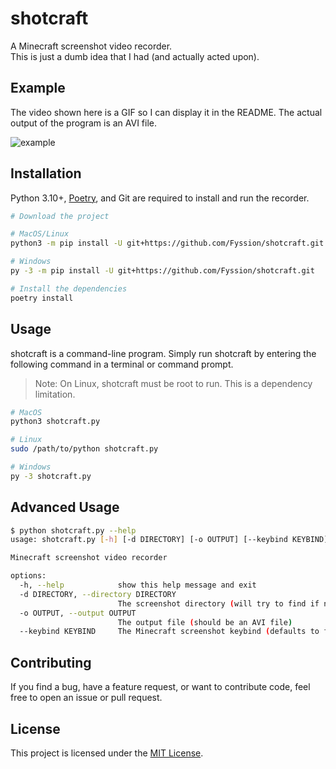 # shotcraft

A Minecraft screenshot video recorder.  
This is just a dumb idea that I had (and actually acted upon).

## Example

The video shown here is a GIF so I can display it in the README.
The actual output of the program is an AVI file.

![example](./examples/example.gif)

## Installation

Python 3.10+, [Poetry](https://python-poetry.org/), and Git are required to install and run the recorder.

```sh
# Download the project

# MacOS/Linux
python3 -m pip install -U git+https://github.com/Fyssion/shotcraft.git

# Windows
py -3 -m pip install -U git+https://github.com/Fyssion/shotcraft.git

# Install the dependencies
poetry install
```

## Usage

shotcraft is a command-line program.
Simply run shotcraft by entering the following command in a terminal or command prompt.

> Note: On Linux, shotcraft must be root to run. This is a dependency limitation.

```sh
# MacOS
python3 shotcraft.py

# Linux
sudo /path/to/python shotcraft.py

# Windows
py -3 shotcraft.py
```

## Advanced Usage

```sh
$ python shotcraft.py --help
usage: shotcraft.py [-h] [-d DIRECTORY] [-o OUTPUT] [--keybind KEYBIND]

Minecraft screenshot video recorder

options:
  -h, --help            show this help message and exit
  -d DIRECTORY, --directory DIRECTORY
                        The screenshot directory (will try to find if not provided)
  -o OUTPUT, --output OUTPUT
                        The output file (should be an AVI file)
  --keybind KEYBIND     The Minecraft screenshot keybind (defaults to f2)
```

## Contributing

If you find a bug, have a feature request, or want to contribute code,
feel free to open an issue or pull request.

## License

This project is licensed under the [MIT License](./LICENSE).
